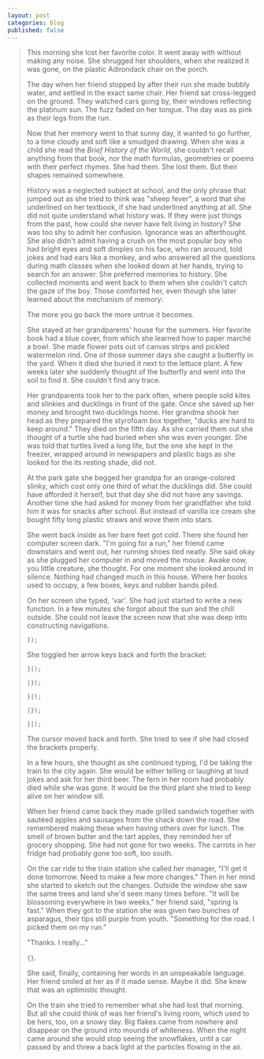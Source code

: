 ```yaml
---
layout: post
categories: blog
published: false
---
```


> This morning she lost her favorite color. It went away with without making any noise. She shrugged her shoulders, when she realized it was gone, on the plastic Adirondack chair on the porch.
> 
> The day when her friend stopped by after their run she made bubbly water, and settled in the exact same chair. Her friend sat cross-legged on the ground. They watched cars going by, their windows reflecting the platinum sun. The fuzz faded on her tongue. The day was as pink as their legs from the run.
> 
> Now that her memory went to that sunny day, it wanted to go further, to a time cloudy and soft like a smudged drawing. When she was a child she read the *Brief History of the World*, she couldn't recall anything from that book, nor the math formulas, geometries or poems with their perfect rhymes. She had them. She lost them. But their shapes remained somewhere.
> 
> History was a neglected subject at school, and the only phrase that jumped out as she tried to think was "sheep fever", a word that she underlined on her textbook, if she had underlined anything at all. She did not quite understand what history was. If they were just things from the past, how could she never have felt living in history? She was too shy to admit her confusion. Ignorance was an afterthought. She also didn't admit having a crush on the most popular boy who had bright eyes and soft dimples on his face, who ran around, told jokes and had ears like a monkey, and who answered all the questions during math classes when she looked down at her hands, trying to search for an answer. She preferred memories to history. She collected moments and went back to them when she couldn't catch the gaze of the boy. Those comforted her, even though she later learned about the mechanism of memory:
> 
> The more you go back the more untrue it becomes.
> 
> She stayed at her grandparents' house for the summers. Her favorite book had a blue cover, from which she learned how to paper marché a bowl. She made flower pots out of canvas strips and pickled watermelon rind. One of those summer days she caught a butterfly in the yard. When it died she buried it next to the lettuce plant. A few weeks later she suddenly thought of the butterfly and went into the soil to find it. She couldn't find any trace.
> 
> Her grandparents took her to the park often, where people sold kites and slinkies and ducklings in front of the gate. Once she saved up her money and brought two ducklings home. Her grandma shook her head as they prepared the styrofoam box together, "ducks are hard to keep around." They died on the fifth day. As she carried them out she thought of a turtle she had buried when she was even younger. She was told that turtles lived a long life, but the one she kept in the freezer, wrapped around in newspapers and plastic bags as she looked for the its resting shade, did not.
> 
> At the park gate she begged her grandpa for an orange-colored slinky, which cost only one third of what the ducklings did. She could have afforded it herself, but that day she did not have any savings. Another time she had asked for money from her grandfather she told him it was for snacks after school. But instead of vanilla ice cream she bought fifty long plastic straws and wove them into stars. 
> 
> She went back inside as her bare feet got cold. There she found her computer screen dark. "I'm going for a run," her friend came downstairs and went out, her running shoes tied neatly. She said okay as she plugged her computer in and moved the mouse. Awake now, you little creature, she thought. For one moment she looked around in silence. Nothing had changed much in this house. Where her books used to occupy, a few boxes, keys and rubber bands piled.
> 
> On her screen she typed, 'var'. She had just started to write a new function. In a few minutes she forgot about the sun and the chill outside. She could not leave the screen now that she was deep into constructing navigations.
> 
>`});`
> 
> She toggled her arrow keys back and forth the bracket:
> 
>`}|);`
> 
>`|});`
> 
>`}|);`
> 
>`|});`
> 
>`}|);`
> 
> The cursor moved back and forth. She tried to see if she had closed the brackets properly.
> 
> In a few hours, she thought as she continued typing, I'd be taking the train to the city again. She would be either telling or laughing at loud jokes and ask for her third beer. The fern in her room had probably died while she was gone. It would be the third plant she tried to keep alive on her window sill.
> 
> When her friend came back they made grilled sandwich together with sautéed apples and sausages from the shack down the road. She remembered making these when having others over for lunch. The smell of brown butter and the tart apples, they reminded her of grocery shopping. She had not gone for two weeks. The carrots in her fridge had probably gone too soft, too south.
> 
> On the car ride to the train station she called her manager, "I'll get it done tomorrow. Need to make a few more changes." Then in her mind she started to sketch out the changes. Outside the window she saw the same trees and land she'd seen many times before. "It will be blossoming everywhere in two weeks," her friend said, "spring is fast." When they got to the station she was given two bunches of asparagus, their tips still purple from youth. "Something for the road. I picked them on my run."
> 
> "Thanks. I really..."
> 
>`{}`.
> 
> She said, finally, containing her words in an unspeakable language. Her friend smiled at her as if it made sense. Maybe it did. She knew that was an optimistic thought.
> 
> On the train she tried to remember what she had lost that morning. But all she could think of was her friend's living room, which used to be hers, too, on a snowy day. Big flakes came from nowhere and disappear on the ground into mounds of whiteness. When the night came around she would stop seeing the snowflakes, until a car passed by and threw a back light at the particles flowing in the air.